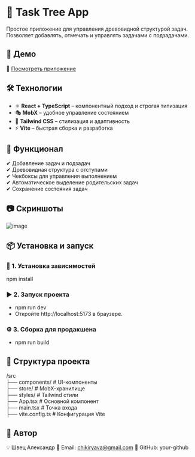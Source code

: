 # 🌳 Task Tree App  

Простое приложение для управления древовидной структурой задач. Позволяет добавлять, отмечать и управлять задачами с подзадачами.  

## 🚀 Демо  
🔗 [Посмотреть приложение](https://todo-list-task-gamma.vercel.app/)

## 🛠 Технологии  
- ⚛ **React + TypeScript** – компонентный подход и строгая типизация  
- 🎭 **MobX** – удобное управление состоянием  
- 🎨 **Tailwind CSS** – стилизация и адаптивность  
- ⚡ **Vite** – быстрая сборка и разработка  

## 📌 Функционал  
✔ Добавление задач и подзадач  
✔ Древовидная структура с отступами  
✔ Чекбоксы для управления выполнением  
✔ Автоматическое выделение родительских задач  
✔ Сохранение состояния задач  

## 📷 Скриншоты  
![image](https://github.com/user-attachments/assets/99a602ea-5939-4e7b-9f47-f18397c268ff)

## 📦 Установка и запуск  

### 🔧 1. Установка зависимостей  
npm install
### ▶️ 2. Запуск проекта
- npm run dev
- Откройте http://localhost:5173 в браузере.

### ⚙️ 3. Сборка для продакшена
- npm run build
## 📂 Структура проекта
/src  
 ├── components/      # UI-компоненты  
 ├── store/           # MobX-хранилище  
 ├── styles/          # Tailwind стили  
 ├── App.tsx          # Основной компонент  
 ├── main.tsx         # Точка входа  
 ├── vite.config.ts   # Конфигурация Vite  
## 📝 Автор
💡 Швец Александр
📧 Email: chikiryava@gmail.com
🐙 GitHub: your-github
